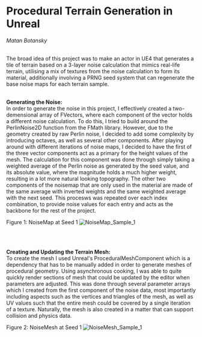 <h1>Procedural Terrain Generation in Unreal</h1>
<em>Matan Botansky</em>
<br><br>

The broad idea of this project was to make an actor in UE4 that generates a tile of terrain based on a 3-layer noise calculation that mimics real-life terrain, utilising a mix of textures from the noise calculation to form its material, additionally involving a PRNG seed system that can regenerate the base noise maps for each terrain sample.
<br><br>

<b>Generating the Noise:</b>
<br>
	In order to generate the noise in this project, I effectively created a two-demensional array of FVectors, where each component of the vector holds a different noise calculation. To do this, I tried to build around the PerlinNoise2D function from the FMath library. However, due to the geometry created by raw Perlin noise, I decided to add some complexity by introducing octaves, as well as several other components. After playing around with different iterations of noise maps, I decided to have the first of the three vector components act as a primary for the height values of the mesh. The calculation for this component was done through simply taking a weighted average of the Perlin noise as generated by the seed value, and its absolute value, where the magnitude holds a much higher weight, resulting in a lot more natural looking topography. The other two components of the noisemap that are only used in the material are made of the same average with inverted weights and the same weighted average with the next seed. This procesws was repeated over each index combination, to provide noise values for each entry and acts as the backbone for the rest of the project.

Figure 1: NoiseMap at Seed 1
![NoiseMap_Sample_1](https://user-images.githubusercontent.com/65315115/158080451-192d7854-c574-4952-b123-b66399dbbbc3.png)

<br><br>

<b>Creating and Updating the Terrain Mesh:</b>
<br>
	To create the mesh I used Unreal's ProceduralMeshComponent which is a dependency that has to be manually added in order to generate meshes of procedural geometry. Using asynchronous cooking, I was able to quite quickly render sections of mesh that could be updated by the editor when parameters are adjusted. This was done through several parameter arrays which I created from the first component of the noise data, most importantly including aspects such as the vertices and triangles of the mesh, as well as UV values such that the entire mesh could be covered by a single iteration of a texture. Naturally, the mesh is also created in a matter that can support collision and physics data. 

Figure 2: NoiseMesh at Seed 1
![NoiseMesh_Sample_1](https://user-images.githubusercontent.com/65315115/158080470-8505b82f-ee1e-4477-a9fa-e20fa3aaeeb1.png)

<br><br>
